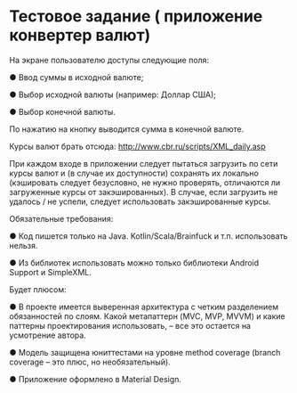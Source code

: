 # Тестовое задание ( приложение конвертер валют)

На экране пользователю доступы следующие поля:

● Ввод суммы в исходной валюте;

● Выбор исходной валюты (например: Доллар США);

● Выбор конечной валюты.

По нажатию на кнопку выводится сумма в конечной валюте.

Курсы валют брать отсюда: http://www.cbr.ru/scripts/XML_daily.asp

При каждом входе в приложении следует пытаться загрузить по сети курсы валют и (в случае их доступности) сохранять их локально (кэшировать следует безусловно, не нужно проверять, отличаются ли загруженные курсы от закэшированных). В случае, если загрузить не удалось / не успели, следует использовать закэшированные курсы.

Обязательные требования:

● Код пишется только на Java. Kotlin/Scala/Brainfuck и т.п. использовать нельзя.

● Из библиотек использовать можно только библиотеки Android Support и SimpleXML.

Будет плюсом:

● В проекте имеется выверенная архитектура с четким разделением обязанностей по слоям. Какой мета­паттерн (MVC, MVP, MVVM) и какие паттерны проектирования использовать, – все это остается на усмотрение автора.

● Модель защищена юнит­тестами на уровне method coverage (branch coverage – это плюс, но необязательный).

● Приложение оформлено в Material Design.
